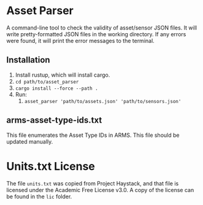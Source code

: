 # Asset Parser

A command-line tool to check the validity of asset/sensor JSON files. It will
write pretty-formatted JSON files in the working directory. If any errors were found, it will print
the error messages to the terminal.

## Installation
1. Install rustup, which will install cargo.
1. `cd path/to/asset_parser`
1. `cargo install --force --path .`
1. Run:
    1. `asset_parser 'path/to/assets.json' 'path/to/sensors.json'`
    
## arms-asset-type-ids.txt
This file enumerates the Asset Type IDs in ARMS. This file should be updated manually.

# Units.txt License
The file `units.txt` was copied from Project Haystack, and that file is licensed under
the Academic Free License v3.0. A copy of the license can be found in
the `lic` folder.
